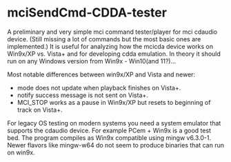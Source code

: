# mciSendCmd-CDDA-tester

A preliminary and very simple mci command tester/player for mci cdaudio device. (Still missing a lot of commands but the most basic ones are implemented.) It is useful for analyzing how the mcicda device works on Win9x/XP vs. Vista+ and for developing cdda emulation. In theory it should run on any Windows version from Win9x - Win10(and 11?)...

Most notable differences between win9x/XP and Vista and newer:
- mode does not update when playback finishes on Vista+.
- notify success message is not sent on Vista+.
- MCI_STOP works as a pause in Win9x/XP but resets to beginning of track on Vista+.

For legacy OS testing on modern systems you need a system emulator that supports the cdaudio device. For example PCem + Win9x is a good test bed. The program compiles as Win9x compatible using mingw v6.3.0-1. Newer flavors like mingw-w64 do not seem to produce binaries that can run on win9x.
